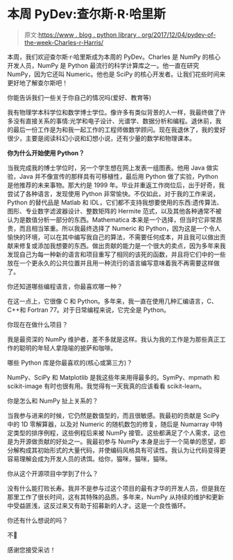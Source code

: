 # 本周 PyDev:查尔斯·R·哈里斯

> 原文:[https://www . blog . python library . org/2017/12/04/pydev-of-the-week-Charles-r-Harris/](https://www.blog.pythonlibrary.org/2017/12/04/pydev-of-the-week-charles-r-harris/)

本周，我们欢迎查尔斯·r·哈里斯成为本周的 PyDev。Charles 是 NumPy 的核心开发人员，NumPy 是 Python 最流行的科学计算库之一。他一直在研究 NumPy，因为它还叫 Numeric。他也是 SciPy 的核心开发者。让我们花些时间来更好地了解查尔斯吧！

你能告诉我们一些关于你自己的情况吗(爱好、教育等)

我有物理学本科学位和数学博士学位。像许多有类似背景的人一样，我最终做了许多没有直接关系的事情:光学和电子设计、光谱学、数据分析和编程。退休前，我的最后一份工作是为和我一起工作的工程师做数学顾问。现在我退休了，我的爱好很少，主要是阅读科幻小说和幻想小说，还有少量的数学和物理课本。

**你为什么开始使用 Python？**

当我完成我的博士学位时，另一个学生想在网上发表一组图表。他用 Java 做实验，Java 并不像宣传的那样具有可移植性，最后用 Python 做了实验，Python 是他推荐的未来事物。那大约是 1999 年。毕业并重返工作岗位后，出于好奇，我尝试了各种语言，发现使用 Python 非常愉快。不仅如此，对于我的工作来说，Python 的替代品是 Matlab 和 IDL，它们都不支持我想要使用的东西:遗传算法、图形、专业数字滤波器设计、整数矩阵的 Hermite 范式，以及其他各种通常不被认为是数值分析一部分的东西。Mathematica 本来是一个选择，但当时它非常昂贵，而且相当笨重。所以我最终选择了 Numeric 和 Python，因为这是一个令人愉快的环境，可以在其中编写我自己的算法，不需要任何成本，并且我可以做出贡献来修复或添加我想要的东西。做出贡献的能力是一个很大的卖点，因为多年来我发现自己为每一种新的语言和项目重写了相同的该死的函数，并且将它们中的一些放在一个更永久的公共位置并且用一种流行的语言编写意味着我不再需要这样做了。

你还知道哪些编程语言，你最喜欢哪一种？

在这一点上，它很像 C 和 Python。多年来，我一直在使用几种汇编语言，C、C++和 Fortran 77。对于日常编程来说，它完全是 Python。

你现在在做什么项目？

我是最资深的 NumPy 维护者，差不多就是这样。我认为我的工作是为那些真正工作的聪明的年轻人拿隐喻的披萨和咖啡。

哪些 Python 库是你最喜欢的(核心或第三方)？

NumPy、SciPy 和 Matplotlib 是我这些年来用得最多的。SymPy、mpmath 和 scikit-image 有时也很有用。我觉得有一天我真的应该看看 scikit-learn。

你是怎么和 NumPy 扯上关系的？

当我参与进来的时候，它仍然是数值型的，而且很敏感。我最初的贡献是 SciPy 中的 1D 零解算器，以及对 Numeric 的随机数包的修复，随后是 Numarray 中特定类型的排序例程，这些例程后来被 NumPy 接管。这些都满足了个人需求，这也是为开源做贡献的好处之一。我最初参与 NumPy 本身是出于一个简单的愿望，即分解构成其初始形式的大量代码，并使编码风格具有可读性。我认为让代码变得更容易理解会成为开发人员的诱饵。给你，猫咪，猫咪，猫咪。

你从这个开源项目中学到了什么？

没有什么能打败长寿。我并不是参与过这个项目的最有才华的开发人员，但是我在那里工作了很长时间，这有其特殊的品质。多年来，NumPy 从持续的维护和更新中受益匪浅，这反过来又有助于招募新的人才。这是一个良性循环。

你还有什么想说的吗？

不🙂

感谢您接受采访！
